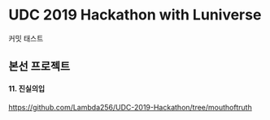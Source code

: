# UDC 2019 Hackathon with Luniverse

커밋 태스트 

## 본선 프로젝트

#### 11. 진실의입
https://github.com/Lambda256/UDC-2019-Hackathon/tree/mouthoftruth
